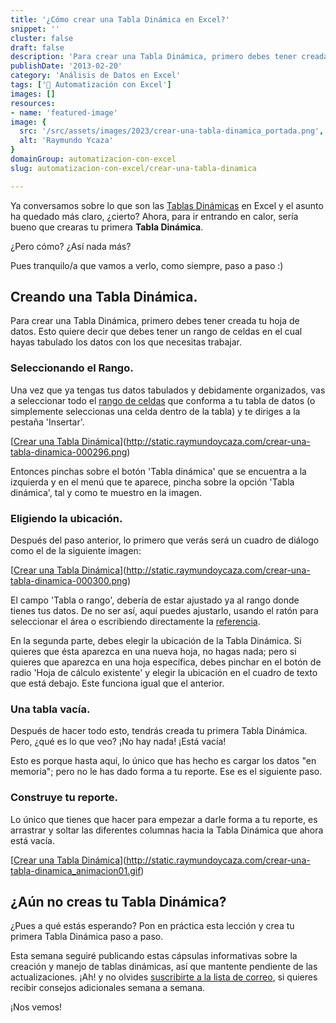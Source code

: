 ```yaml
---
title: '¿Cómo crear una Tabla Dinámica en Excel?'
snippet: ''
cluster: false
draft: false 
description: 'Para crear una Tabla Dinámica, primero debes tener creada tu hoja donde hayas tabulado los datos con los que necesitas trabajar.'
publishDate: '2013-02-20'
category: 'Análisis de Datos en Excel'
tags: ['🤖 Automatización con Excel']
images: []
resources: 
- name: 'featured-image'
image: {
  src: '/src/assets/images/2023/crear-una-tabla-dinamica_portada.png',
  alt: 'Raymundo Ycaza'
}
domainGroup: automatizacion-con-excel
slug: automatizacion-con-excel/crear-una-tabla-dinamica

---
```


Ya conversamos sobre lo que son las [Tablas Dinámicas](http://raymundoycaza.com/las-tablas-dinamicas-que-son-y-para-que-sirven/?utm_source=como-crear-una-tabla-dinamica) en Excel y el asunto ha quedado más claro, ¿cierto? Ahora, para ir entrando en calor, sería bueno que crearas tu primera **Tabla Dinámica**.

¿Pero cómo? ¿Así nada más?

Pues tranquilo/a que vamos a verlo, como siempre, paso a paso :)

## Creando una Tabla Dinámica.

Para crear una Tabla Dinámica, primero debes tener creada tu hoja de datos. Esto quiere decir que debes tener un rango de celdas en el cual hayas tabulado los datos con los que necesitas trabajar.

### Seleccionando el Rango.

Una vez que ya tengas tus datos tabulados y debidamente organizados, vas a seleccionar todo el [rango de celdas](http://raymundoycaza.com/que-es-un-rango-en-excel/?utm_source=como-crear-una-tabla-dinamica) que conforma a tu tabla de datos (o simplemente seleccionas una celda dentro de la tabla) y te diriges a la pestaña 'Insertar'.

[[Crear una Tabla Dinámica](images/crear-una-tabla-dinamica-000296-300x267.png)](http://static.raymundoycaza.com/crear-una-tabla-dinamica-000296.png)

Entonces pinchas sobre el botón 'Tabla dinámica' que se encuentra a la izquierda y en el menú que te aparece, pincha sobre la opción 'Tabla dinámica', tal y como te muestro en la imagen.

### Eligiendo la ubicación.

Después del paso anterior, lo primero que verás será un cuadro de diálogo como el de la siguiente imagen:

[[Crear una Tabla Dinámica](images/crear-una-tabla-dinamica-000300-300x215.png)](http://static.raymundoycaza.com/crear-una-tabla-dinamica-000300.png)

El campo 'Tabla o rango', debería de estar ajustado ya al rango donde tienes tus datos. De no ser así, aquí puedes ajustarlo, usando el ratón para seleccionar el área o escribiendo directamente la [referencia](http://raymundoycaza.com/que-es-la-referencia/?utm_source=crear-una-tabla-dinamica).

En la segunda parte, debes elegir la ubicación de la Tabla Dinámica. Si quieres que ésta aparezca en una nueva hoja, no hagas nada; pero si quieres que aparezca en una hoja específica, debes pinchar en el botón de radio 'Hoja de cálculo existente' y elegir la ubicación en el cuadro de texto que está debajo. Este funciona igual que el anterior.

### Una tabla vacía.

Después de hacer todo esto, tendrás creada tu primera Tabla Dinámica. Pero, ¿qué es lo que veo? ¡No hay nada! ¡Está vacía!

Esto es porque hasta aquí, lo único que has hecho es cargar los datos "en memoria"; pero no le has dado forma a tu reporte. Ese es el siguiente paso.

### Construye tu reporte.

Lo único que tienes que hacer para empezar a darle forma a tu reporte, es arrastrar y soltar las diferentes columnas hacia la Tabla Dinámica que ahora está vacía.

[[Crear una Tabla Dinámica](images/crear-una-tabla-dinamica_animacion01.gif)](http://static.raymundoycaza.com/crear-una-tabla-dinamica_animacion01.gif)

## ¿Aún no creas tu Tabla Dinámica?

¿Pues a qué estás esperando? Pon en práctica esta lección y crea tu primera Tabla Dinámica paso a paso.

Esta semana seguiré publicando estas cápsulas informativas sobre la creación y manejo de tablas dinámicas, así que mantente pendiente de las actualizaciones. ¡Ah! y no olvides [suscribirte a la lista de correo](http://raymundo.me/suscribete), si quieres recibir consejos adicionales semana a semana.

¡Nos vemos!
